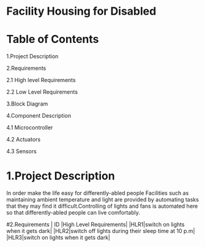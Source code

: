 # Facility Housing for Disabled
# Table of Contents
1.Project Description

2.Requirements

   2.1 High level Requirements
  
   2.2 Low Level Requirements
  
3.Block Diagram

4.Component Description

   4.1 Microcontroller
  
   4.2 Actuators
  
   4.3 Sensors
   

# 1.Project Description
In order make the life easy for differently-abled people Facilities such as maintaining ambient temperature and light are provided by automating tasks that they may find it 
difficult.Controlling of lights and fans is automated here so that differently-abled people can live comfortably.  

#2.Requirements
| ID |High Level Requirements|
|HLR1|switch on lights when it gets dark|
|HLR2|switch off lights during their sleep time at 10 p.m|
|HLR3|switch on lights when it gets dark|



 
  
  

